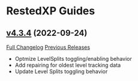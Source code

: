 # RestedXP Guides

## [v4.3.4](https://github.com/RestedXP/RXPGuides/tree/v4.3.4) (2022-09-24)
[Full Changelog](https://github.com/RestedXP/RXPGuides/compare/v4.3.3...v4.3.4) [Previous Releases](https://github.com/RestedXP/RXPGuides/releases)

- Optmize LevelSplits toggling/enabling behavior  
- Add repairing for oldest level tracking data  
- Update Level Splits toggling behavior  
